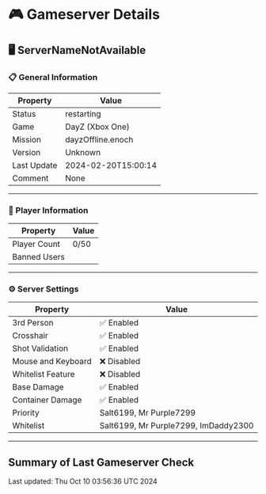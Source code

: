 # 🎮 Gameserver Details

## 🖥️ ServerNameNotAvailable

### 📋 General Information

| **Property**        | **Value**                  |
|---------------------|----------------------------|
| Status | restarting |
| Game | DayZ (Xbox One) |
| Mission | dayzOffline.enoch |
| Version | Unknown |
| Last Update | 2024-02-20T15:00:14 |
| Comment | None |

---

### 👥 Player Information

| **Property**        | **Value**                  |
|---------------------|----------------------------|
| Player Count | 0/50 |
| Banned Users |  |

---

### ⚙️ Server Settings

| **Property**        | **Value**                  |
|---------------------|----------------------------|
| 3rd Person | ✅ Enabled |
| Crosshair | ✅ Enabled |
| Shot Validation | ✅ Enabled |
| Mouse and Keyboard | ❌ Disabled |
| Whitelist Feature | ❌ Disabled |
| Base Damage | ✅ Enabled |
| Container Damage | ✅ Enabled |
| Priority | Salt6199, Mr Purple7299 |
| Whitelist | Salt6199, Mr Purple7299, ImDaddy2300 |

---


## Summary of Last Gameserver Check


Last updated: Thu Oct 10 03:56:36 UTC 2024
